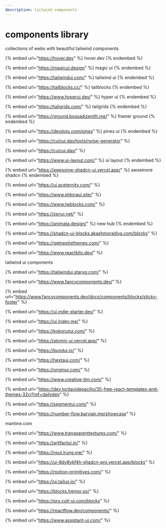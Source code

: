 ```yaml
---
description: tailwind components
---
```


# components library

collections of webs with beautiful tailwind components&#x20;



{% embed url="https://hover.dev" %}
hover.dev
{% endembed %}

{% embed url="https://magicui.design" %}
magic ui
{% endembed %}

{% embed url="https://tailwindui.com/" %}
tailwind ui
{% endembed %}

{% embed url="https://tailblocks.cc/" %}
tailblocks
{% endembed %}

{% embed url="https://www.hyperui.dev/" %}
hyper ui
{% endembed %}

{% embed url="https://tailgrids.com/" %}
tailgrids
{% endembed %}

{% embed url="https://ground.bossadizenith.me/" %}
framer ground
{% endembed %}

{% embed url="https://devdojo.com/pines" %}
pines ui
{% endembed %}

{% embed url="https://cuicui.day/tools/noise-generator" %}

{% embed url="https://cuicui.day/" %}

{% embed url="https://www.ui-layout.com/" %}
ui layout
{% endembed %}

{% embed url="https://awesome-shadcn-ui.vercel.app/" %}
awsemore shadcn
{% endembed %}

{% embed url="https://ui.aceternity.com/" %}



{% embed url="https://www.eldoraui.site/" %}



{% embed url="https://www.twblocks.com/" %}

{% embed url="https://zenui.net/" %}

{% embed url="https://animata.design/" %}
new hub
{% endembed %}

{% embed url="https://shadcn-ui-blocks.akashmoradiya.com/blocks" %}



{% embed url="https://getnextjsthemes.com/" %}

{% embed url="https://www.reactbits.dev/" %}

tailwind ui components

{% embed url="https://tailwindui.starxg.com/" %}

{% embed url="https://www.fancycomponents.dev/" %}

{% embed url="https://www.fancycomponents.dev/docs/components/blocks/sticky-footer" %}

{% embed url="https://ui.indie-starter.dev/" %}

{% embed url="https://ui.lndev.me/" %}



{% embed url="https://kokonutui.com/" %}

{% embed url="https://atomix-ui.vercel.app/" %}

{% embed url="https://bundui.io/" %}

{% embed url="https://hextaui.com/" %}



{% embed url="https://originui.com/" %}



{% embed url="https://www.creative-tim.com/" %}



{% embed url="https://dev.to/davidepacilio/35-free-react-templates-and-themes-32ci?ref=dailydev" %}

{% embed url="https://segmentui.com/" %}



{% embed url="https://number-flow.barvian.me/showcase" %}

mantine.com



{% embed url="https://www.transparenttextures.com/" %}

{% embed url="https://artifactui.in/" %}

{% embed url="https://nsui.irung.me/" %}

{% embed url="https://ui-8dy8ykf4h-shadcn-pro.vercel.app/blocks" %}

{% embed url="https://motion-primitives.com/" %}

{% embed url="https://ui.tailus.io/" %}

{% embed url="https://blocks.tremor.so/" %}

{% embed url="https://pro.cult-ui.com/blocks" %}

{% embed url="https://reactflow.dev/components/" %}

{% embed url="https://www.assistant-ui.com/" %}

